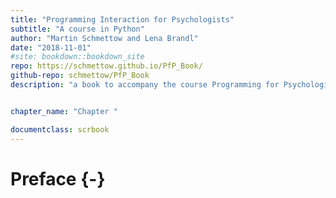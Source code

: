 ```yaml
---
title: "Programming Interaction for Psychologists"
subtitle: "A course in Python"
author: "Martin Schmettow and Lena Brandl"
date: "2018-11-01"
#site: bookdown::bookdown_site
repo: https://schmettow.github.io/PfP_Book/
github-repo: schmettow/PfP_Book
description: "a book to accompany the course Programming for Psychologists"


chapter_name: "Chapter "

documentclass: scrbook
---
```


# Preface {-}



